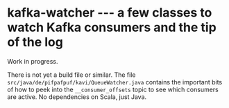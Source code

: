 kafka-watcher --- a few classes to watch Kafka consumers and the tip of the log
======

Work in progress.

There is not yet a build file or similar. The file
`src/java/de/pifpafpuf/kavi/QueueWatcher.java` contains the important
bits of how to peek into the `__consumer_offsets` topic to see which
consumers are active. No dependencies on Scala, just Java.
